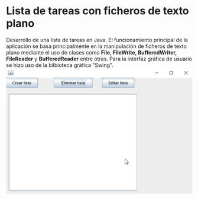 # Lista de tareas con ficheros de texto plano
Desarrollo de una lista de tareas en Java.
El funcionamiento principal de la aplicación se basa principalmente en la manipulación de ficheros de texto plano mediante el uso de clases como **File, FileWrite, BufferedWriter, FileReader** y **BufferedReader** entre otras.
Para la interfaz gráfica de usuario se hizo uso de la bilbioteca gráfica "Swing".
![](https://github.com/soySantiagoBruno/media-repo/blob/main/lista%20compras%20uso.gif)
